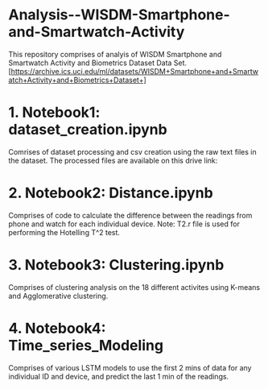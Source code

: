 # Analysis--WISDM-Smartphone-and-Smartwatch-Activity

This repository comprises of analyis of WISDM Smartphone and Smartwatch Activity and Biometrics Dataset Data Set.
[https://archive.ics.uci.edu/ml/datasets/WISDM+Smartphone+and+Smartwatch+Activity+and+Biometrics+Dataset+]

# 1. Notebook1: dataset_creation.ipynb
Comrises of dataset processing and csv creation using the raw text files in the dataset. The processed files are available on this drive link: 

# 2. Notebook2: Distance.ipynb
Comprises of code to calculate the difference between the readings from phone and watch for each individual device.
Note: T2.r file is used for performing the Hotelling T^2 test. 


# 3. Notebook3: Clustering.ipynb
Comprises of clustering analysis on the 18 different activites using K-means and Agglomerative clustering.

# 4. Notebook4: Time_series_Modeling
Comprises of various LSTM models to use the first 2 mins of data for any individual ID and device, and predict the last 1 min of the readings.

